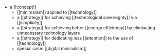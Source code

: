 -   a [[concept]]
    - [[minimalism]] applied to [[technology]]
    - a [[strategy]] for achieving [[technological sovereignty]] via [[simplicity]]
    - a [[strategy]] for achieving better [[energy efficiency]] by eliminating unnecessary technology layers
    - a [[strategy]] for dedicating less [[attention]] to the use of [[technology]]
    - special case: [[digital minimalism]]
